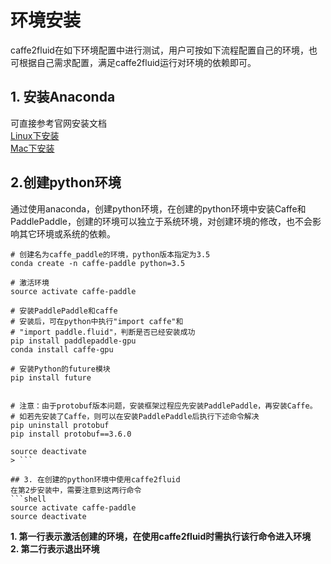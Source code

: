 # 环境安装
caffe2fluid在如下环境配置中进行测试，用户可按如下流程配置自己的环境，也可根据自己需求配置，满足caffe2fluid运行对环境的依赖即可。

## 1. 安装Anaconda
可直接参考官网安装文档  
[Linux下安装](https://docs.anaconda.com/anaconda/install/linux/)  
[Mac下安装](https://docs.anaconda.com/anaconda/install/mac-os/)

## 2.创建python环境
通过使用anaconda，创建python环境，在创建的python环境中安装Caffe和PaddlePaddle，创建的环境可以独立于系统环境，对创建环境的修改，也不会影响其它环境或系统的依赖。
```shell
# 创建名为caffe_paddle的环境，python版本指定为3.5
conda create -n caffe-paddle python=3.5

# 激活环境
source activate caffe-paddle

# 安装PaddlePaddle和caffe
# 安装后，可在python中执行"import caffe"和
# "import paddle.fluid"，判断是否已经安装成功
pip install paddlepaddle-gpu
conda install caffe-gpu

# 安装Python的future模块
pip install future


# 注意：由于protobuf版本问题，安装框架过程应先安装PaddlePaddle，再安装Caffe。
# 如若先安装了Caffe，则可以在安装PaddlePaddle后执行下述命令解决
pip uninstall protobuf
pip install protobuf==3.6.0

source deactivate
> ```

## 3. 在创建的python环境中使用caffe2fluid
在第2步安装中，需要注意到这两行命令
```shell
source activate caffe-paddle
source deactivate
```
**1. 第一行表示激活创建的环境，在使用caffe2fluid时需执行该行命令进入环境**  
**2. 第二行表示退出环境**
